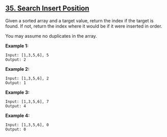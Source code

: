 ## [35. Search Insert Position](https://leetcode.com/problems/search-insert-position/)

Given a sorted array and a target value, return the index if the target is found. If not, return the index where it would be if it were inserted in order.

You may assume no duplicates in the array.

**Example 1:**

```$xslt
Input: [1,3,5,6], 5
Output: 2
```

**Example 2:**

```$xslt
Input: [1,3,5,6], 2
Output: 1
```

**Example 3:**

```$xslt
Input: [1,3,5,6], 7
Output: 4
```

**Example 4:**

```$xslt
Input: [1,3,5,6], 0
Output: 0
```
